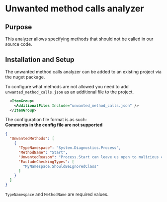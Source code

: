 # Unwanted method calls analyzer

## Purpose

This analyzer allows specifying methods that should not be called in our source code.

## Installation and Setup

The unwanted method calls analyzer can be added to an existing project via the nuget package.

To configure what methods are not allowed you need to add `unwanted_method_calls.json` as an additional file to the project.

```xml
  <ItemGroup>
    <AdditionalFiles Include="unwanted_method_calls.json" />
  </ItemGroup>
```

The configuration file format is as such:  
**Comments in the config file are not supported**

```json
{
  "UnwantedMethods": [
    {
      "TypeNamespace": "System.Diagnostics.Process",
      "MethodName": "Start",
      "UnwantedReason": "Process.Start can leave us open to malicious code execution",
      "ExcludeCheckingTypes": [
        "MyNamespace.ShouldBeIgnoredClass"
      ]
    }
  ]
}
```

`TypeNamespace` and `MethodName` are required values.